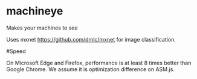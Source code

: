 # machineye
Makes your machines to see

Uses mxnet https://github.com/dmlc/mxnet for image classification.

#Speed

On Microsoft Edge and Firefox, performance is at least 8 times better than Google Chrome. We assume it is optimization difference on ASM.js.
